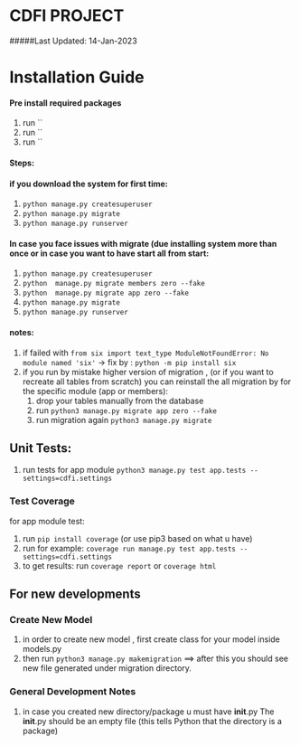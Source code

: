 # CDFI PROJECT 
#####Last Updated: 14-Jan-2023

# Installation Guide

#### Pre install required packages

1. run ``
2. run ``
3. run ``

#### Steps:
#### if you download the system for first time:
1. `python manage.py createsuperuser`
2. `python manage.py migrate`
3. `python manage.py runserver`

#### In case you face issues with migrate (due installing system more than once or in case you want to have start all from start:
1. `python manage.py createsuperuser`
2. `python  manage.py migrate members zero --fake`
3. `python  manage.py migrate app zero --fake`
4. `python manage.py migrate`
5. `python manage.py runserver`


#### notes:

1. if failed with
   `from six import text_type ModuleNotFoundError: No module named 'six'`
   -> fix by : `python -m pip install six`
2. if you run by mistake higher version of migration , (or if you want to recreate all tables from scratch)
   you can reinstall the all migration by for the specific module (app or members):
    1. drop your tables manually from the database
    2. run `python3 manage.py migrate app zero --fake`
    3. run migration again `python3 manage.py migrate`

## Unit Tests:

1. run tests for app module `python3 manage.py test app.tests --settings=cdfi.settings`

### Test Coverage 
for app module test:
1. run `pip install coverage` (or use pip3 based on what u have)
2. run for example: `coverage run manage.py test app.tests --settings=cdfi.settings`
3. to get results: run `coverage report` or `coverage html` 



## For new developments

### Create New Model

1. in order to create new model , first create class for your model inside models.py
2. then run `python3 manage.py makemigration`
   ==> after this you should see new file generated under migration directory.

### General Development Notes

1. in case you created new directory/package u must have __init__.py The __init__.py should be an empty file (this tells
   Python that the directory is a package)